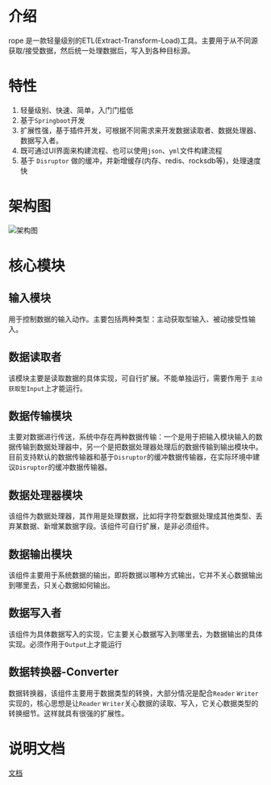 # 介绍
rope 是一款轻量级别的ETL(Extract-Transform-Load)工具。主要用于从不同源获取/接受数据，然后统一处理数据后，写入到各种目标源。
# 特性
1. 轻量级别、快速、简单，入门门槛低
2. 基于`Springboot`开发
3. 扩展性强，基于插件开发，可根据不同需求来开发数据读取者、数据处理器、数据写入者。
4. 既可通过UI界面来构建流程、也可以使用`json`、`yml`文件构建流程
5. 基于 `Disruptor` 做的缓冲，并新增缓存(内存、redis、rocksdb等)，处理速度快
# 架构图
![架构图](https://images.gitee.com/uploads/images/2020/0117/153409_1eb1d6b8_5053202.png "core.png")
# 核心模块
## 输入模块
用于控制数据的输入动作。主要包括两种类型：主动获取型输入、被动接受性输入。

## 数据读取者
该模块主要是读取数据的具体实现，可自行扩展。不能单独运行，需要作用于 `主动获取型Input`上才能运行。

## 数据传输模块
主要对数据进行传送，系统中存在两种数据传输：一个是用于把输入模块输入的数据传输到数据处理器中，另一个是把数据处理器处理后的数据传输到输出模块中。目前支持默认的数据传输器和基于`Disruptor`的缓冲数据传输器，在实际环境中建议`Disruptor`的缓冲数据传输器。

## 数据处理器模块
该组件为数据处理器，其作用是处理数据，比如将字符型数据处理成其他类型、丢弃某数据、新增某数据字段。该组件可自行扩展，是非必须组件。

## 数据输出模块
该组件主要用于系统数据的输出，即将数据以哪种方式输出，它并不关心数据输出到哪里去，只关心数据如何输出。

## 数据写入者
该组件为具体数据写入的实现，它主要关心数据写入到哪里去，为数据输出的具体实现。必须作用于`Output`上才能运行

## 数据转换器-Converter
数据转换器，该组件主要用于数据类型的转换，大部分情况是配合`Reader` `Writer`实现的，核心思想是让`Reader` `Writer`关心数据的读取、写入，它关心数据类型的转换细节。这样就具有很强的扩展性。


# 说明文档
[文档](https://gitee.com/starblues/rope/wikis/pages)
